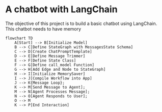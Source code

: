 # A chatbot with LangChain

The objective of this project is to build a basic chatbot using LangChain. This chatbot needs to have memory

```mermaid
flowchart TD
    A[Start] --> B[Initialize Model]
    B --> C[Define StateGraph with MessagesState Schema]
    C --> D[Create ChatPromptTemplate]
    D --> E[Define Message Trimmer]
    E --> F[Define State Class]
    F --> G[Define call_model Function]
    G --> H[Add Edge and Node to StateGraph]
    H --> I[Initialize MemorySaver]
    I --> J[Compile Workflow into App]
    J --> K{Message Loop};
    K --> M[Send Message to Agent];
    M --> N[Agent Processes Message];
    N --> O[Agent Responds to User];
    O --> M
    K --> P[End Interaction]
```